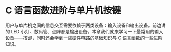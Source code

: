 # C 语言函数进阶与单片机按键

用户与单片机之间的信息交互需要依赖于两类设备：输入设备和输出设备。前边讲的 LED 小灯、数码管、点阵都是输出设备，本章我们就来学习一下最常用的输入设备——按键，同时还会学到一些硬件电路的基础知识与 C 语言函数的一些进阶知识。